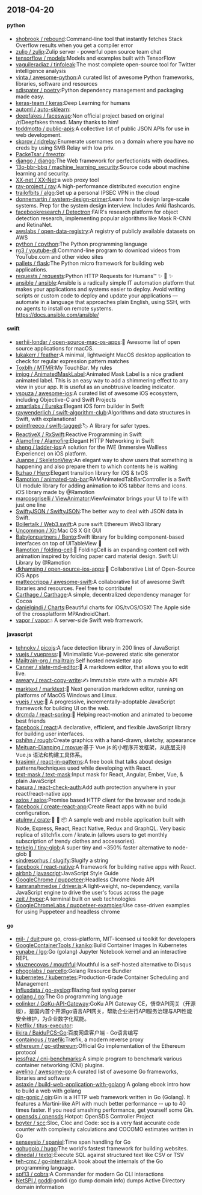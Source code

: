 ## 2018-04-20

#### python
* [shobrook / rebound](https://github.com/shobrook/rebound):Command-line tool that instantly fetches Stack Overflow results when you get a compiler error
* [zulip / zulip](https://github.com/zulip/zulip):Zulip server - powerful open source team chat
* [tensorflow / models](https://github.com/tensorflow/models):Models and examples built with TensorFlow
* [vaguileradiaz / tinfoleak](https://github.com/vaguileradiaz/tinfoleak):The most complete open-source tool for Twitter intelligence analysis
* [vinta / awesome-python](https://github.com/vinta/awesome-python):A curated list of awesome Python frameworks, libraries, software and resources
* [sdispater / poetry](https://github.com/sdispater/poetry):Python dependency management and packaging made easy.
* [keras-team / keras](https://github.com/keras-team/keras):Deep Learning for humans
* [automl / auto-sklearn](https://github.com/automl/auto-sklearn):
* [deepfakes / faceswap](https://github.com/deepfakes/faceswap):Non official project based on original /r/Deepfakes thread. Many thanks to him!
* [toddmotto / public-apis](https://github.com/toddmotto/public-apis):A collective list of public JSON APIs for use in web development.
* [skorov / ridrelay](https://github.com/skorov/ridrelay):Enumerate usernames on a domain where you have no creds by using SMB Relay with low priv.
* [PackeTsar / freeztp](https://github.com/PackeTsar/freeztp):
* [django / django](https://github.com/django/django):The Web framework for perfectionists with deadlines.
* [13o-bbr-bbq / machine_learning_security](https://github.com/13o-bbr-bbq/machine_learning_security):Source code about machine learning and security.
* [XX-net / XX-Net](https://github.com/XX-net/XX-Net):a web proxy tool
* [ray-project / ray](https://github.com/ray-project/ray):A high-performance distributed execution engine
* [trailofbits / algo](https://github.com/trailofbits/algo):Set up a personal IPSEC VPN in the cloud
* [donnemartin / system-design-primer](https://github.com/donnemartin/system-design-primer):Learn how to design large-scale systems. Prep for the system design interview. Includes Anki flashcards.
* [facebookresearch / Detectron](https://github.com/facebookresearch/Detectron):FAIR's research platform for object detection research, implementing popular algorithms like Mask R-CNN and RetinaNet.
* [awslabs / open-data-registry](https://github.com/awslabs/open-data-registry):A registry of publicly available datasets on AWS
* [python / cpython](https://github.com/python/cpython):The Python programming language
* [rg3 / youtube-dl](https://github.com/rg3/youtube-dl):Command-line program to download videos from YouTube.com and other video sites
* [pallets / flask](https://github.com/pallets/flask):The Python micro framework for building web applications.
* [requests / requests](https://github.com/requests/requests):Python HTTP Requests for Humans™
✨
🍰
✨
* [ansible / ansible](https://github.com/ansible/ansible):Ansible is a radically simple IT automation platform that makes your applications and systems easier to deploy. Avoid writing scripts or custom code to deploy and update your applications — automate in a language that approaches plain English, using SSH, with no agents to install on remote systems. https://docs.ansible.com/ansible/

#### swift
* [serhii-londar / open-source-mac-os-apps](https://github.com/serhii-londar/open-source-mac-os-apps):🚀
Awesome list of open source applications for macOS.
* [lukakerr / feather](https://github.com/lukakerr/feather):A minimal, lightweight MacOS desktop application to check for regular expression pattern matches
* [Toxblh / MTMR](https://github.com/Toxblh/MTMR):My TouchBar. My rules
* [imjog / AnimatedMaskLabel](https://github.com/imjog/AnimatedMaskLabel):Animated Mask Label is a nice gradient animated label. This is an easy way to add a shimmering effect to any view in your app. It is useful as an unobtrusive loading indicator.
* [vsouza / awesome-ios](https://github.com/vsouza/awesome-ios):A curated list of awesome iOS ecosystem, including Objective-C and Swift Projects
* [xmartlabs / Eureka](https://github.com/xmartlabs/Eureka):Elegant iOS form builder in Swift
* [raywenderlich / swift-algorithm-club](https://github.com/raywenderlich/swift-algorithm-club):Algorithms and data structures in Swift, with explanations!
* [pointfreeco / swift-tagged](https://github.com/pointfreeco/swift-tagged):🏷
A library for safer types.
* [ReactiveX / RxSwift](https://github.com/ReactiveX/RxSwift):Reactive Programming in Swift
* [Alamofire / Alamofire](https://github.com/Alamofire/Alamofire):Elegant HTTP Networking in Swift
* [sheng / ladder-ios](https://github.com/sheng/ladder-ios):A solution for the IWE (Immersive Wallless Experience) on iOS platform.
* [Juanpe / SkeletonView](https://github.com/Juanpe/SkeletonView):An elegant way to show users that something is happening and also prepare them to which contents he is waiting
* [lkzhao / Hero](https://github.com/lkzhao/Hero):Elegant transition library for iOS & tvOS
* [Ramotion / animated-tab-bar](https://github.com/Ramotion/animated-tab-bar):RAMAnimatedTabBarController is a Swift UI module library for adding animation to iOS tabbar items and icons. iOS library made by @Ramotion
* [marcosgriselli / ViewAnimator](https://github.com/marcosgriselli/ViewAnimator):ViewAnimator brings your UI to life with just one line
* [SwiftyJSON / SwiftyJSON](https://github.com/SwiftyJSON/SwiftyJSON):The better way to deal with JSON data in Swift.
* [Boilertalk / Web3.swift](https://github.com/Boilertalk/Web3.swift):A pure swift Ethereum Web3 library
* [Uncommon / Xit](https://github.com/Uncommon/Xit):Mac OS X Git GUI
* [Babylonpartners / Bento](https://github.com/Babylonpartners/Bento):Swift library for building component-based interfaces on top of UITableView
🍱
* [Ramotion / folding-cell](https://github.com/Ramotion/folding-cell):📃
FoldingCell is an expanding content cell with animation inspired by folding paper card material design. Swift UI Library by @Ramotion
* [dkhamsing / open-source-ios-apps](https://github.com/dkhamsing/open-source-ios-apps):📱
Collaborative List of Open-Source iOS Apps
* [matteocrippa / awesome-swift](https://github.com/matteocrippa/awesome-swift):A collaborative list of awesome Swift libraries and resources. Feel free to contribute!
* [Carthage / Carthage](https://github.com/Carthage/Carthage):A simple, decentralized dependency manager for Cocoa
* [danielgindi / Charts](https://github.com/danielgindi/Charts):Beautiful charts for iOS/tvOS/OSX! The Apple side of the crossplatform MPAndroidChart.
* [vapor / vapor](https://github.com/vapor/vapor):💧
A server-side Swift web framework.

#### javascript
* [tehnokv / picojs](https://github.com/tehnokv/picojs):A face detection library in 200 lines of JavaScript
* [vuejs / vuepress](https://github.com/vuejs/vuepress):📝
Minimalistic Vue-powered static site generator
* [Mailtrain-org / mailtrain](https://github.com/Mailtrain-org/mailtrain):Self hosted newsletter app
* [Canner / slate-md-editor](https://github.com/Canner/slate-md-editor):📃
A markdown editor, that allows you to edit live.
* [aweary / react-copy-write](https://github.com/aweary/react-copy-write):✍️
Immutable state with a mutable API
* [marktext / marktext](https://github.com/marktext/marktext):📝
Next generation markdown editor, running on platforms of MacOS Windows and Linux.
* [vuejs / vue](https://github.com/vuejs/vue):🖖
A progressive, incrementally-adoptable JavaScript framework for building UI on the web.
* [drcmda / react-spring](https://github.com/drcmda/react-spring):🙌
Helping react-motion and animated to become best friends
* [facebook / react](https://github.com/facebook/react):A declarative, efficient, and flexible JavaScript library for building user interfaces.
* [pshihn / rough](https://github.com/pshihn/rough):Create graphics with a hand-drawn, sketchy, appearance
* [Meituan-Dianping / mpvue](https://github.com/Meituan-Dianping/mpvue):基于 Vue.js 的小程序开发框架，从底层支持 Vue.js 语法和构建工具体系。
* [krasimir / react-in-patterns](https://github.com/krasimir/react-in-patterns):A free book that talks about design patterns/techniques used while developing with React.
* [text-mask / text-mask](https://github.com/text-mask/text-mask):Input mask for React, Angular, Ember, Vue, & plain JavaScript
* [hasura / react-check-auth](https://github.com/hasura/react-check-auth):Add auth protection anywhere in your react/react-native app
* [axios / axios](https://github.com/axios/axios):Promise based HTTP client for the browser and node.js
* [facebook / create-react-app](https://github.com/facebook/create-react-app):Create React apps with no build configuration.
* [atulmy / crate](https://github.com/atulmy/crate):👕
👖
📦
A sample web and mobile application built with Node, Express, React, React Native, Redux and GraphQL. Very basic replica of stitchfix.com / krate.in (allows users to get monthly subscription of trendy clothes and accessories).
* [terkelg / tiny-glob](https://github.com/terkelg/tiny-glob):A super tiny and ~350% faster alternative to node-glob
🚀
* [sindresorhus / slugify](https://github.com/sindresorhus/slugify):Slugify a string
* [facebook / react-native](https://github.com/facebook/react-native):A framework for building native apps with React.
* [airbnb / javascript](https://github.com/airbnb/javascript):JavaScript Style Guide
* [GoogleChrome / puppeteer](https://github.com/GoogleChrome/puppeteer):Headless Chrome Node API
* [kamranahmedse / driver.js](https://github.com/kamranahmedse/driver.js):A light-weight, no-dependency, vanilla JavaScript engine to drive the user's focus across the page
* [zeit / hyper](https://github.com/zeit/hyper):A terminal built on web technologies
* [GoogleChromeLabs / puppeteer-examples](https://github.com/GoogleChromeLabs/puppeteer-examples):Use case-driven examples for using Puppeteer and headless chrome

#### go
* [mjl- / duit](https://github.com/mjl-/duit):pure go, cross-platform, MIT-licensed ui toolkit for developers
* [GoogleContainerTools / kaniko](https://github.com/GoogleContainerTools/kaniko):Build Container Images In Kubernetes
* [yunabe / lgo](https://github.com/yunabe/lgo):Go (golang) Jupyter Notebook kernel and an interactive REPL
* [vkuznecovas / mouthful](https://github.com/vkuznecovas/mouthful):Mouthful is a self-hosted alternative to Disqus
* [phogolabs / parcello](https://github.com/phogolabs/parcello):Golang Resource Bundler
* [kubernetes / kubernetes](https://github.com/kubernetes/kubernetes):Production-Grade Container Scheduling and Management
* [influxdata / go-syslog](https://github.com/influxdata/go-syslog):Blazing fast syslog parser
* [golang / go](https://github.com/golang/go):The Go programming language
* [eolinker / GoKu-API-Gateway](https://github.com/eolinker/GoKu-API-Gateway):GoKu API Gateway CE，悟空API网关（开源版），是国内首个开源go语言API网关，帮助企业进行API服务治理与API性能安全维护，为企业数字化赋能。
* [Netflix / titus-executor](https://github.com/Netflix/titus-executor):
* [iikira / BaiduPCS-Go](https://github.com/iikira/BaiduPCS-Go):百度网盘客户端 - Go语言编写
* [containous / traefik](https://github.com/containous/traefik):Træfik, a modern reverse proxy
* [ethereum / go-ethereum](https://github.com/ethereum/go-ethereum):Official Go implementation of the Ethereum protocol
* [jessfraz / cni-benchmarks](https://github.com/jessfraz/cni-benchmarks):A simple program to benchmark various container networking (CNI) plugins.
* [avelino / awesome-go](https://github.com/avelino/awesome-go):A curated list of awesome Go frameworks, libraries and software
* [astaxie / build-web-application-with-golang](https://github.com/astaxie/build-web-application-with-golang):A golang ebook intro how to build a web with golang
* [gin-gonic / gin](https://github.com/gin-gonic/gin):Gin is a HTTP web framework written in Go (Golang). It features a Martini-like API with much better performance -- up to 40 times faster. If you need smashing performance, get yourself some Gin.
* [opensds / opensds](https://github.com/opensds/opensds):Hotpot: OpenSDS Controller Project
* [boyter / scc](https://github.com/boyter/scc):Sloc, Cloc and Code: scc is a very fast accurate code counter with complexity calculations and COCOMO estimates written in Go
* [senseyeio / spaniel](https://github.com/senseyeio/spaniel):Time span handling for Go
* [gohugoio / hugo](https://github.com/gohugoio/hugo):The world’s fastest framework for building websites.
* [dinedal / textql](https://github.com/dinedal/textql):Execute SQL against structured text like CSV or TSV
* [teh-cmc / go-internals](https://github.com/teh-cmc/go-internals):A book about the internals of the Go programming language.
* [spf13 / cobra](https://github.com/spf13/cobra):A Commander for modern Go CLI interactions
* [NetSPI / goddi](https://github.com/NetSPI/goddi):goddi (go dump domain info) dumps Active Directory domain information
